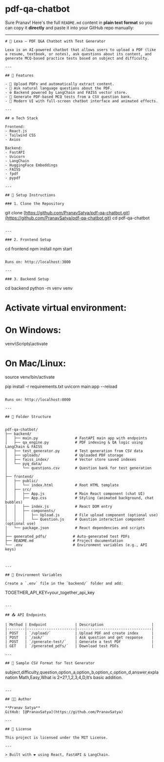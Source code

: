 # pdf-qa-chatbot
Sure Pranav! Here's the full `README.md` content in **plain text format** so you can copy it **directly** and paste it into your GitHub repo manually:

---

```
# 🤖 Lexa – PDF Q&A Chatbot with Test Generator

Lexa is an AI-powered chatbot that allows users to upload a PDF (like a resume, textbook, or notes), ask questions about its content, and generate MCQ-based practice tests based on subject and difficulty.

---

## 🧠 Features

- 📄 Upload PDFs and automatically extract content.
- 💬 Ask natural language questions about the PDF.
- ⚙️ Backend powered by LangChain and FAISS vector store.
- 📝 Generate PDF-based MCQ tests from a CSV question bank.
- 🌈 Modern UI with full-screen chatbot interface and animated effects.

---

## ⚙️ Tech Stack

Frontend:
- React.js
- Tailwind CSS
- Axios

Backend:
- FastAPI
- Uvicorn
- LangChain
- HuggingFace Embeddings
- FAISS
- fpdf
- pypdf

---

## 🚀 Setup Instructions

### 1. Clone the Repository

```

git clone [https://github.com/PranavSatya/pdf-qa-chatbot.git](https://github.com/PranavSatya/pdf-qa-chatbot.git)
cd pdf-qa-chatbot

```

---

### 2. Frontend Setup

```

cd frontend
npm install
npm start

```

Runs on: http://localhost:3000

---

### 3. Backend Setup

```

cd backend
python -m venv venv

# Activate virtual environment:

# On Windows:

venv\Scripts\activate

# On Mac/Linux:

source venv/bin/activate

pip install -r requirements.txt
uvicorn main\:app --reload

```

Runs on: http://localhost:8000

---

## 📂 Folder Structure


pdf-qa-chatbot/
├── backend/
│   ├── main.py                 # FastAPI main app with endpoints
│   ├── qa_engine.py            # PDF indexing & QA logic using LangChain & FAISS
│   ├── test_generator.py       # Test generation from CSV data
│   ├── uploads/                # Uploaded PDF storage
│   ├── faiss_index/            # Vector store saved indexes
│   └── pyq_data/
│       └── questions.csv       # Question bank for test generation
│
├── frontend/
│   ├── public/
│   │   └── index.html          # Root HTML template
│   ├── src/
│   │   ├── App.js              # Main React component (chat UI)
│   │   ├── App.css             # Styling (animated background, chat bubbles)
│   │   ├── index.js            # React DOM entry
│   │   ├── components/
│   │   │   ├── Upload.js       # File upload component (optional use)
│   │   │   └── Question.js     # Question interaction component (optional use)
│   └── package.json            # React dependencies and scripts
│
├── generated_pdfs/            # Auto-generated test PDFs
├── README.md                  # Project documentation
└── .env                       # Environment variables (e.g., API keys)


```


```

---

## 🔐 Environment Variables

Create a `.env` file in the `backend/` folder and add:

```

TOGETHER\_API\_KEY=your\_together\_api\_key

```

---

## 📤 API Endpoints

| Method | Endpoint             | Description                      |
|--------|----------------------|----------------------------------|
| POST   | `/upload/`           | Upload PDF and create index      |
| POST   | `/ask/`              | Ask question and get response    |
| POST   | `/generate-test/`    | Generate a test PDF              |
| GET    | `/generated_pdfs/`   | Download test PDFs               |

---

## 🧪 Sample CSV Format for Test Generator

```

subject,difficulty,question,option\_a,option\_b,option\_c,option\_d,answer,explanation
Math,Easy,What is 2+2?,1,2,3,4,D,It’s basic addition.

```

---

## 👨‍💻 Author

**Pranav Satya**  
GitHub: [@PranavSatya](https://github.com/PranavSatya)

---

## 📄 License

This project is licensed under the MIT License.

---

> Built with ❤️ using React, FastAPI & LangChain.
```

